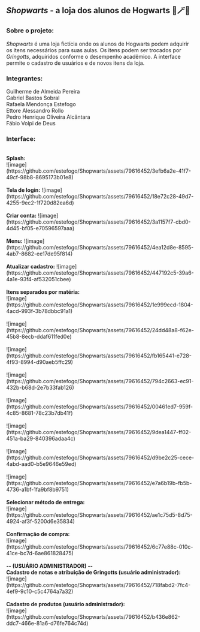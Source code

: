 <h2><i>Shopwarts</i> - a loja dos alunos de Hogwarts 🧙🪄🧹</h2>

<h3>Sobre o projeto:</h3>
<p><i>Shopwarts</i> é uma loja fictícia onde os alunos de Hogwarts podem adquirir os itens necessários para suas aulas. Os itens podem ser trocados por <i>Gringotts</i>, adquiridos conforme o desempenho acadêmico. A interface permite o cadastro de usuários e de novos itens da loja.</p>

<h3>Integrantes:</h3>
Guilherme de Almeida Pereira
<br>Gabriel Bastos Sobral
<br>Rafaela Mendonça Estefogo
<br>Ettore Alessandro Rollo
<br>Pedro Henrique Oliveira Alcântara
<br>Fábio Volpi de Deus

<h3>Interface:</h3>
<br><b>Splash:</b>
<br>![image](https://github.com/estefogo/Shopwarts/assets/79616452/3efb6a2e-41f7-49cf-98b8-8695173b01e8)
<br>
<br><b>Tela de login:</b>
![image](https://github.com/estefogo/Shopwarts/assets/79616452/18e72c28-49d7-4255-9ec2-1f720d82ea6d)
<br>
<br><b>Criar conta:</b>
![image](https://github.com/estefogo/Shopwarts/assets/79616452/3a1157f7-cbd0-4d45-bf05-e70596597aaa)
<br>
<br><b>Menu:</b>
![image](https://github.com/estefogo/Shopwarts/assets/79616452/4ea12d8e-8595-4ab7-8682-ee17de95f814)
<br>
<br><b>Atualizar cadastro:</b>
![image](https://github.com/estefogo/Shopwarts/assets/79616452/447192c5-39a6-4a1e-93f4-af532051cbee)
<br>
<br><b>Itens separados por matéria:</b>
<br>![image](https://github.com/estefogo/Shopwarts/assets/79616452/1e999ecd-1804-4acd-993f-3b78dbbc91a1)
<br>
<br>![image](https://github.com/estefogo/Shopwarts/assets/79616452/24dd48a8-f62e-45b8-8ecb-ddaf611fed0e)
<br>
<br>![image](https://github.com/estefogo/Shopwarts/assets/79616452/fb165441-e728-4f93-8994-d90aeb5ffc29)
<br>
<br>![image](https://github.com/estefogo/Shopwarts/assets/79616452/794c2663-ec91-432b-b68d-2e7b33fab126)
<br>
<br>![image](https://github.com/estefogo/Shopwarts/assets/79616452/00461ed7-959f-4c85-8681-78c23b7db41f)
<br>
<br>![image](https://github.com/estefogo/Shopwarts/assets/79616452/9dea1447-ff02-451a-ba29-840396adaa4c)
<br>
<br>![image](https://github.com/estefogo/Shopwarts/assets/79616452/d9be2c25-cece-4abd-aad0-b5e9646e59ed)
<br>
<br>![image](https://github.com/estefogo/Shopwarts/assets/79616452/e7a6b19b-fb5b-4736-a1bf-1fa9bf8b9751)
<br>
<br><b>Selecionar método de entrega:</b>
<br>![image](https://github.com/estefogo/Shopwarts/assets/79616452/ae1c75d5-8d75-4924-af3f-5200d6e35834)
<br>
<br><b>Confirmação de compra:</b>
<br>![image](https://github.com/estefogo/Shopwarts/assets/79616452/6c77e88c-010c-41ce-bc7d-6ae861828475)
<br>
<br><b>-- (USUÁRIO ADMINISTRADOR) --</b>
<br><b>Cadastro de notas e atribuição de Gringotts (usuário administrador):</b>
<br>![image](https://github.com/estefogo/Shopwarts/assets/79616452/718fabd2-7fc4-4ef9-9c10-c5c4764a7a32)
<br>
<br><b>Cadastro de produtos (usuário administrador):</b>
<br>![image](https://github.com/estefogo/Shopwarts/assets/79616452/b436e862-ddc7-466e-81a6-d76fe764c74d)
